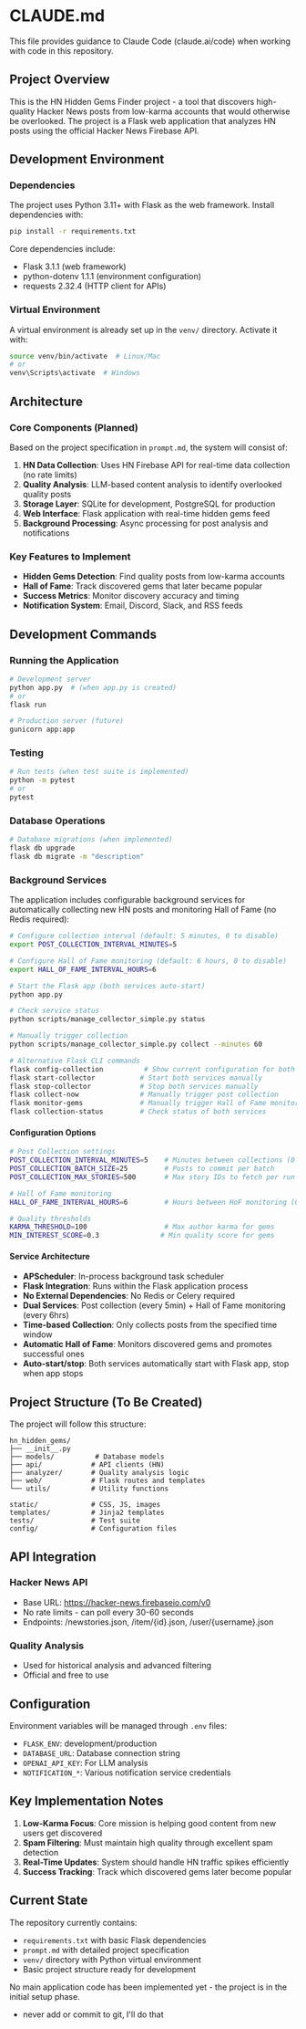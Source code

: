 # CLAUDE.md

This file provides guidance to Claude Code (claude.ai/code) when working with code in this repository.

## Project Overview

This is the HN Hidden Gems Finder project - a tool that discovers high-quality Hacker News posts from low-karma accounts that would otherwise be overlooked. The project is a Flask web application that analyzes HN posts using the official Hacker News Firebase API.

## Development Environment

### Dependencies
The project uses Python 3.11+ with Flask as the web framework. Install dependencies with:
```bash
pip install -r requirements.txt
```

Core dependencies include:
- Flask 3.1.1 (web framework)
- python-dotenv 1.1.1 (environment configuration)
- requests 2.32.4 (HTTP client for APIs)

### Virtual Environment
A virtual environment is already set up in the `venv/` directory. Activate it with:
```bash
source venv/bin/activate  # Linux/Mac
# or
venv\Scripts\activate  # Windows
```

## Architecture

### Core Components (Planned)
Based on the project specification in `prompt.md`, the system will consist of:

1. **HN Data Collection**: Uses HN Firebase API for real-time data collection (no rate limits)
2. **Quality Analysis**: LLM-based content analysis to identify overlooked quality posts
3. **Storage Layer**: SQLite for development, PostgreSQL for production
4. **Web Interface**: Flask application with real-time hidden gems feed
5. **Background Processing**: Async processing for post analysis and notifications

### Key Features to Implement
- **Hidden Gems Detection**: Find quality posts from low-karma accounts
- **Hall of Fame**: Track discovered gems that later became popular
- **Success Metrics**: Monitor discovery accuracy and timing
- **Notification System**: Email, Discord, Slack, and RSS feeds

## Development Commands

### Running the Application
```bash
# Development server
python app.py  # (when app.py is created)
# or
flask run

# Production server (future)
gunicorn app:app
```

### Testing
```bash
# Run tests (when test suite is implemented)
python -m pytest
# or
pytest
```

### Database Operations
```bash
# Database migrations (when implemented)
flask db upgrade
flask db migrate -m "description"
```

### Background Services
The application includes configurable background services for automatically collecting new HN posts and monitoring Hall of Fame (no Redis required):

```bash
# Configure collection interval (default: 5 minutes, 0 to disable)
export POST_COLLECTION_INTERVAL_MINUTES=5

# Configure Hall of Fame monitoring (default: 6 hours, 0 to disable)
export HALL_OF_FAME_INTERVAL_HOURS=6

# Start the Flask app (both services auto-start)
python app.py

# Check service status
python scripts/manage_collector_simple.py status

# Manually trigger collection
python scripts/manage_collector_simple.py collect --minutes 60

# Alternative Flask CLI commands
flask config-collection          # Show current configuration for both services
flask start-collector           # Start both services manually
flask stop-collector            # Stop both services manually
flask collect-now               # Manually trigger post collection
flask monitor-gems              # Manually trigger Hall of Fame monitoring
flask collection-status         # Check status of both services
```

#### Configuration Options
```bash
# Post Collection settings
POST_COLLECTION_INTERVAL_MINUTES=5    # Minutes between collections (0 to disable)
POST_COLLECTION_BATCH_SIZE=25         # Posts to commit per batch
POST_COLLECTION_MAX_STORIES=500       # Max story IDs to fetch per run

# Hall of Fame monitoring
HALL_OF_FAME_INTERVAL_HOURS=6         # Hours between HoF monitoring (0 to disable)

# Quality thresholds
KARMA_THRESHOLD=100                   # Max author karma for gems
MIN_INTEREST_SCORE=0.3               # Min quality score for gems
```

#### Service Architecture
- **APScheduler**: In-process background task scheduler
- **Flask Integration**: Runs within the Flask application process
- **No External Dependencies**: No Redis or Celery required
- **Dual Services**: Post collection (every 5min) + Hall of Fame monitoring (every 6hrs)
- **Time-based Collection**: Only collects posts from the specified time window
- **Automatic Hall of Fame**: Monitors discovered gems and promotes successful ones
- **Auto-start/stop**: Both services automatically start with Flask app, stop when app stops

## Project Structure (To Be Created)

The project will follow this structure:
```
hn_hidden_gems/
├── __init__.py
├── models/          # Database models
├── api/            # API clients (HN)
├── analyzer/       # Quality analysis logic
├── web/            # Flask routes and templates
└── utils/          # Utility functions

static/             # CSS, JS, images
templates/          # Jinja2 templates
tests/              # Test suite
config/             # Configuration files
```

## API Integration

### Hacker News API
- Base URL: https://hacker-news.firebaseio.com/v0
- No rate limits - can poll every 30-60 seconds
- Endpoints: /newstories.json, /item/{id}.json, /user/{username}.json

### Quality Analysis
- Used for historical analysis and advanced filtering
- Official and free to use

## Configuration

Environment variables will be managed through `.env` files:
- `FLASK_ENV`: development/production
- `DATABASE_URL`: Database connection string
- `OPENAI_API_KEY`: For LLM analysis
- `NOTIFICATION_*`: Various notification service credentials

## Key Implementation Notes

1. **Low-Karma Focus**: Core mission is helping good content from new users get discovered
2. **Spam Filtering**: Must maintain high quality through excellent spam detection
3. **Real-Time Updates**: System should handle HN traffic spikes efficiently
4. **Success Tracking**: Track which discovered gems later become popular

## Current State

The repository currently contains:
- `requirements.txt` with basic Flask dependencies
- `prompt.md` with detailed project specification
- `venv/` directory with Python virtual environment
- Basic project structure ready for development

No main application code has been implemented yet - the project is in the initial setup phase.
- never add or commit to git, I'll do that